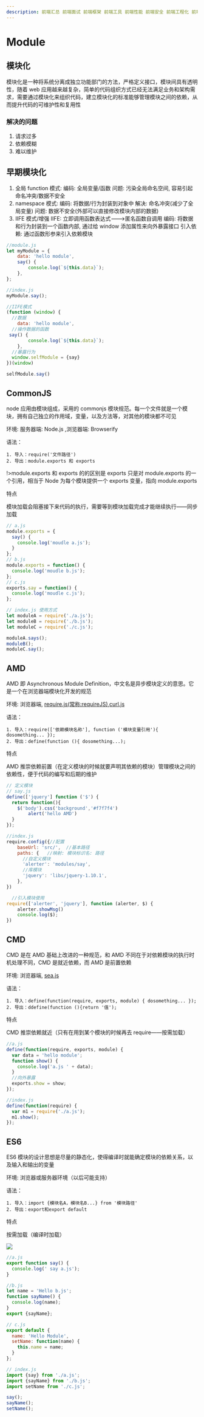 ```yaml
---
description: 前端汇总 前端面试 前端框架 前端工具 前端性能 前端安全 前端工程化 前端架构 前端设计模式 前端数据结构与算法 前端编程语言 前端编程范式 前端编程思想 前端编程规范 前端编程风格 前端编程习惯 前端编程技巧 前端编程经验 前端编程实践
---
```


# Module

## 模块化

模块化是一种将系统分离成独立功能部门的方法，严格定义接口，模块间具有透明性，随着 web 应用越来越复杂，简单的代码组织方式已经无法满足业务和架构需求，需要通过模块化来组织代码，建立模块化的标准能够管理模块之间的依赖，从而提升代码的可维护性和复用性

### 解决的问题

1.  请求过多
1.  依赖模糊
1.  难以维护

## 早期模块化

1.  全局 function 模式:
    编码: 全局变量/函数
    问题: 污染全局命名空间, 容易引起命名冲突/数据不安全
2.  namespace 模式:
    编码: 将数据/行为封装到对象中
    解决: 命名冲突(减少了全局变量)
    问题: 数据不安全(外部可以直接修改模块内部的数据)
3.  IIFE 模式/增强
    IIFE: 立即调用函数表达式--->匿名函数自调用
    编码: 将数据和行为封装到一个函数内部, 通过给 window 添加属性来向外暴露接口
    引入依赖: 通过函数形参来引入依赖模块

```javascript
//module.js
let myModule = {
    data: 'hello module',
    say() {
        console.log(`${this.data}`);
    },
};

//index.js
myModule.say();

//IIFE模式
(function (window) {
  //数据
    data: 'hello module',
  //操作数据的函数
 say() {
        console.log(`${this.data}`);
    },
  //暴露行为
  window.selfModule = {say}
})(window)

selfModule.say()
```

## CommonJS

node 应用由模块组成，采用的 commonjs 模块规范。每一个文件就是一个模块，拥有自己独立的作用域，变量，以及方法等，对其他的模块都不可见

环境: 服务器端: Node.js ,浏览器端: Browserify

语法：

    1. 导入：require('文件路径')
    2. 导出：module.exports 和 exports

!>module.exports 和 exports 的的区别是 exports 只是对 module.exports 的一个引用，相当于 Node 为每个模块提供一个 exports 变量，指向 module.exports

特点

模块加载会阻塞接下来代码的执行，需要等到模块加载完成才能继续执行——同步加载

```javascript
// a.js
module.exports = {
  say() {
    console.log('moudle a.js');
  }
};
// b.js
module.exports = function() {
  console.log('moudle b.js');
};
// c.js
exports.say = function() {
  console.log('moudle c.js');
};

// index.js 使用方式
let moduleA = require('./a.js');
let moduleB = require('./b.js');
let moduleC = require('./c.js');

moduleA.says();
moduleB();
moduleC.say();
```

## AMD

AMD 即 Asynchronous Module Definition，中文名是异步模块定义的意思。它是一个在浏览器端模块化开发的规范

环境: 浏览器端, [require.js(常称:requireJS)](https://requirejs.org/),[curl.js](https://github.com/cujojs/curl)

语法：

    1. 导入：require(['依赖模块名称'], function ('模块变量引用'){ dosomething... });
    2. 导出：define(function (){ dosomething...);

特点

AMD 推崇依赖前置（在定义模块的时候就要声明其依赖的模块）管理模块之间的依赖性，便于代码的编写和后期的维护

```javascript
// 定义模块
// say.js
define(['jquery'] function ('$') {
  return function(){
    $('body').css('background','#f7f7f4')
        alert('hello AMD')
  }
});

//index.js
require.config({//配置
    baseUrl: 'src/',  //基本路径
    paths: {   //映射: 模块标识名: 路径
      //自定义模块
      'alerter': 'modules/say',
      //库模块
      'jquery': 'libs/jquery-1.10.1',
    },
})

  //引入模块使用
require(['alerter', 'jquery'], function (alerter, $) {
    alerter.showMsg()
    console.log($);
})
```

## CMD

CMD 是在 AMD 基础上改进的一种规范，和 AMD 不同在于对依赖模块的执行时机处理不同，CMD 是就近依赖，而 AMD 是前置依赖

环境: 浏览器端, [sea.js](https://seajs.github.io/seajs/docs/)

语法：

    1. 导入：define(function(require, exports, module) { dosomething... });
    2. 导出：ddefine(function (){return '值');

特点

CMD 推崇依赖就近（只有在用到某个模块的时候再去 require——按需加载）

```javascript
//a.js
define(function(require, exports, module) {
  var data = 'hello module';
  function show() {
    console.log('a.js ' + data);
  }
  //向外暴露
  exports.show = show;
});

//index.js
define(function(require) {
  var m1 = require('./a.js');
  m1.show();
});
```

## ES6

ES6 模块的设计思想是尽量的静态化，使得编译时就能确定模块的依赖关系，以及输入和输出的变量

环境: 浏览器或服务器环境（以后可能支持）

语法：

    1. 导入：import {模块名A，模块名B...} from '模块路径'
    2. 导出：export和export default

特点

按需加载（编译时加载）

![](./img/module01.png)

```javascript
//a.js
export function say() {
  console.log(' say a.js');
}

//b.js
let name = 'Hello b.js';
function sayName() {
  console.log(name);
}
export {sayName};

// c.js
export default {
  name: 'Hello Module',
  setName: function(name) {
    this.name = name;
  }
};

// index.js
import {say} from './a.js';
import {sayName} from './b.js';
import setName from './c.js';

say();
sayName();
setName();
```
